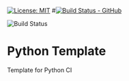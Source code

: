 [![License: MIT](https://img.shields.io/badge/License-MIT-yellow.svg)](https://opensource.org/licenses/MIT)
#[![Build Status - GitHub](https://github.com/adegenaar/PythonTemplate/workflows/python-app/badge.svg)](https://github.com/adegenaar/PythonTemplate/actions?query=workflow%3Apython-app)

![Build Status](https://github.com/adegenaar/PythonTemplate/workflows/PythonTemplate/badge.svg)

# Python Template 
Template for Python CI
